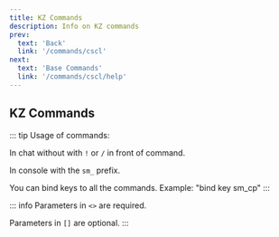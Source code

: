 ```yaml
---
title: KZ Commands
description: Info on KZ commands
prev: 
  text: 'Back'
  link: '/commands/cscl'
next: 
  text: 'Base Commands'
  link: '/commands/cscl/help'
---
```


## KZ Commands

::: tip
Usage of commands:

In chat without with `!` or `/` in front of command.

In console with the `sm_` prefix.

You can bind keys to all the commands. Example: "bind key sm_cp"
:::

::: info
Parameters in `<>` are required.

Parameters in `[]` are optional.
:::
